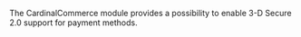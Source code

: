 The CardinalCommerce module provides a possibility to enable 3-D Secure 2.0 support for payment methods.